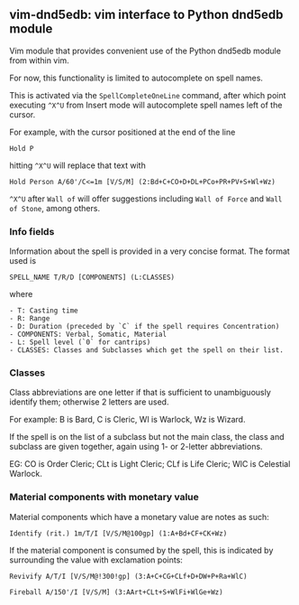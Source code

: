 ## vim-dnd5edb: vim interface to Python dnd5edb module

Vim module that provides convenient use of the Python dnd5edb module from within vim.

For now, this functionality is limited to autocomplete on spell names.

This is activated via the `SpellCompleteOneLine` command, after which point executing `^X^U` from Insert mode will autocomplete spell names left of the cursor.

For example, with the cursor positioned at the end of the line

    Hold P

hitting `^X^U` will replace that text with

    Hold Person A/60'/C<=1m [V/S/M] (2:Bd+C+CO+D+DL+PCo+PR+PV+S+Wl+Wz)

`^X^U` after `Wall of` will offer suggestions including `Wall of Force` and `Wall of Stone`, among others.

### Info fields

Information about the spell is provided in a very concise format.  The format used is

    SPELL_NAME T/R/D [COMPONENTS] (L:CLASSES)

where

    - T: Casting time
    - R: Range
    - D: Duration (preceded by `C` if the spell requires Concentration)
    - COMPONENTS: Verbal, Somatic, Material
    - L: Spell level (`0` for cantrips)
    - CLASSES: Classes and Subclasses which get the spell on their list.

### Classes

Class abbreviations are one letter if that is sufficient to unambiguously identify them; otherwise 2 letters are used.

For example: B is Bard, C is Cleric, Wl is Warlock, Wz is Wizard.

If the spell is on the list of a subclass but not the main class, the class and subclass are given together, again using 1- or 2-letter abbreviations.

EG: CO is Order Cleric; CLt is Light Cleric; CLf is Life Cleric; WlC is Celestial Warlock.

### Material components with monetary value

Material components which have a monetary value are notes as such:

    Identify (rit.) 1m/T/I [V/S/M@100gp] (1:A+Bd+CF+CK+Wz)

If the material component is consumed by the spell, this is indicated by surrounding the value with exclamation points:

    Revivify A/T/I [V/S/M@!300!gp] (3:A+C+CG+CLf+D+DW+P+Ra+WlC)

    Fireball A/150'/I [V/S/M] (3:AArt+CLt+S+WlFi+WlGe+Wz)

